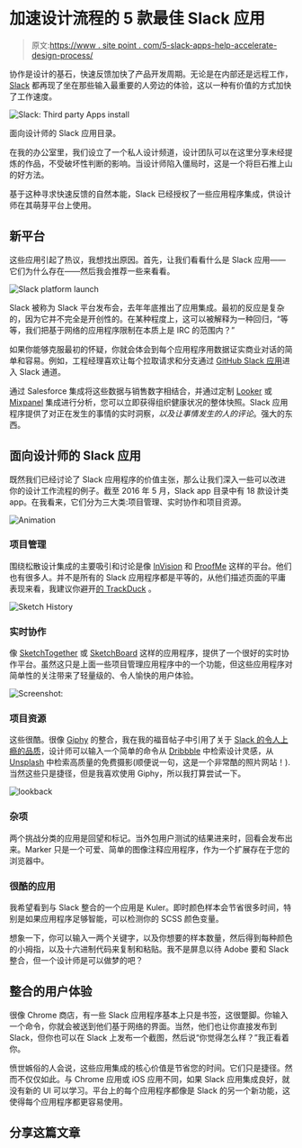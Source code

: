 # 加速设计流程的 5 款最佳 Slack 应用

> 原文:[https://www . site point . com/5-slack-apps-help-accelerate-design-process/](https://www.sitepoint.com/5-slack-apps-help-accelerate-design-process/)

协作是设计的基石，快速反馈加快了产品开发周期。无论是在内部还是远程工作， [Slack](https://slack.com) 都再现了坐在那些输入最重要的人旁边的体验，这以一种有价值的方式加快了工作速度。

![Slack: Third party Apps install](../Images/f8e0016682b858efa6f63409d95c7273.png)

面向设计师的 Slack 应用目录。

在我的办公室里，我们设立了一个私人设计频道，设计团队可以在这里分享未经提炼的作品，不受破坏性判断的影响。当设计师陷入僵局时，这是一个将巨石推上山的好方法。

基于这种寻求快速反馈的自然本能，Slack 已经授权了一些应用程序集成，供设计师在其萌芽平台上使用。

## 新平台

这些应用引起了热议，我想找出原因。首先，让我们看看什么是 Slack 应用——它们为什么存在——然后我会推荐一些来看看。

![Slack platform launch](../Images/7b2bbf4653b0d357e2afe416ee13d614.png)

Slack 被称为 Slack 平台发布会，去年年底推出了应用集成。最初的反应是复杂的，因为它并不完全是开创性的。在某种程度上，这可以被解释为一种回归，“等等，我们把基于网络的应用程序限制在本质上是 IRC 的范围内？”

如果你能够克服最初的怀疑，你就会体会到每个应用程序用数据证实商业对话的简单和容易。例如，工程经理喜欢让每个拉取请求和分支通过 [GitHub Slack 应用](https://slack.com/apps/A0F7YS2SX-github)进入 Slack 通道。

通过 Salesforce 集成将这些数据与销售数字相结合，并通过定制 [Looker](https://looker.com) 或 [Mixpanel](https://mixpanel.com) 集成进行分析，您可以立即获得组织健康状况的整体快照。Slack 应用程序提供了对正在发生的事情的实时洞察，*以及让事情发生的人的评论*。强大的东西。

## 面向设计师的 Slack 应用

既然我们已经讨论了 Slack 应用程序的价值主张，那么让我们深入一些可以改进你的设计工作流程的例子。截至 2016 年 5 月，Slack app 目录中有 18 款设计类 app。在我看来，它们分为三大类:项目管理、实时协作和项目资源。

![Animation](../Images/8facc29baef7ab5f28f06f1220f7243f.png)

### 项目管理

围绕松散设计集成的主要吸引和讨论是像 [InVision](http://blog.invisionapp.com/slack-invision/) 和 [ProofMe](https://proofme.com/integrations/slack) 这样的平台。他们也有很多人。并不是所有的 Slack 应用程序都是平等的，从他们描述页面的平庸表现来看，我建议你避开[的 TrackDuck](https://slack.com/apps/A034ZMH6F-trackduck) 。

![Sketch History](../Images/5e9b6b1f4464ef6e634aab842969cd72.png)

### 实时协作

像 [SketchTogether](https://sketchtogether.com/blog/slack-plus-sketchtogether.html) 或 [SketchBoard](https://sketchboard.io/slack) 这样的应用程序，提供了一个很好的实时协作平台。虽然这只是上面一些项目管理应用程序中的一个功能，但这些应用程序对简单性的关注带来了轻量级的、令人愉快的用户体验。

![Screenshot:](../Images/f65f4571a5b4c75236cef9007f8deda1.png)

### 项目资源

这些很酷。很像 [Giphy](http://giphy.com/posts/slack-adds-giphy-to-every-chatroom-wut) 的整合，我在我的福音帖子中引用了关于 [Slack 的令人上瘾的品质](https://www.sitepoint.com/what-makes-slack-so-addictive/)，设计师可以输入一个简单的命令从 [Dribbble](https://dribbble.com/integrations/slack) 中检索设计灵感，从 [Unsplash](http://slash.photo/) 中检索高质量的免费摄影(顺便说一句，这是一个非常酷的照片网站！).当然这些只是捷径，但是我喜欢使用 Giphy，所以我打算尝试一下。

![lookback](../Images/0c34108929361f4b1ef55dc6348dd4f9.png)

### 杂项

两个挑战分类的应用是回望和标记。当外包用户测试的结果进来时，回看会发布出来。Marker 只是一个可爱、简单的图像注释应用程序，作为一个扩展存在于您的浏览器中。

### 很酷的应用

我希望看到与 Slack 整合的一个应用是 Kuler。即时颜色样本会节省很多时间，特别是如果应用程序足够智能，可以检测你的 SCSS 颜色变量。

想象一下，你可以输入一两个关键字，以及你想要的样本数量，然后得到每种颜色的小拇指，以及十六进制代码来复制和粘贴。我不是屏息以待 Adobe 要和 Slack 整合，但一个设计师是可以做梦的吧？

## 整合的用户体验

很像 Chrome 商店，有一些 Slack 应用程序基本上只是书签，这很蹩脚。你输入一个命令，你就会被送到他们基于网络的界面。当然，他们也让你直接发布到 Slack，但你也可以在 Slack 上发布一个截图，然后说“你觉得怎么样？”我正看着你。

愤世嫉俗的人会说，这些应用集成的核心价值是节省您的时间。它们只是捷径。然而不仅仅如此。与 Chrome 应用或 iOS 应用不同，如果 Slack 应用集成良好，就没有新的 UI 可以学习。平台上的每个应用程序都像是 Slack 的另一个新功能，这使得每个应用程序都更容易使用。

## 分享这篇文章